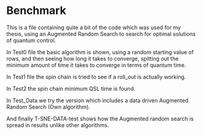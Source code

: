 # Benchmark

This is a file containing quite a bit of the code which was used for my thesis, using an Augmented Random Search to search for optimal solutions of quantum control. 

In Test0 file the basic algorithm is shown, using a random starting value of rows, and then seeing how long it takes to converge, spitting out the minimum amount of time it takes to converge in terms of quantum time.

In Test1 file the spin chain is tried to see if a roll_out is actually working. 

In Test2 the spin chain minimum QSL time is found. 

In Test_Data we try the version which includes a data driven Augmented Random Search (Own algorithm). 

And finally T-SNE-DATA-test shows how the Augmented random search is spread in results unlike other algorithms.
